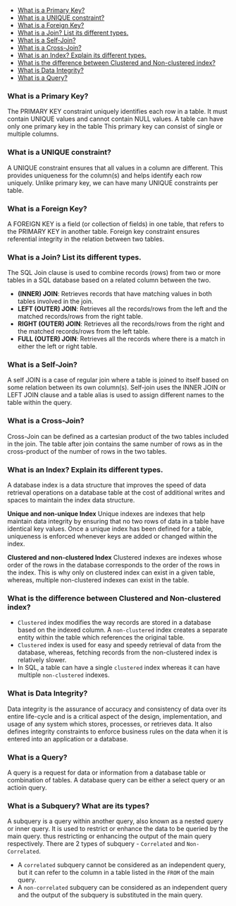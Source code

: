 - [What is a Primary Key?](#what-is-a-primary-key)
- [What is a UNIQUE constraint?](#what-is-a-unique-constraint)
- [What is a Foreign Key?](#what-is-a-foreign-key)
- [What is a Join? List its different types.](#what-is-a-join-list-its-different-types)
- [What is a Self-Join?](#what-is-a-self-join)
- [What is a Cross-Join?](#what-is-a-cross-join)
- [What is an Index? Explain its different types.](#what-is-an-index-explain-its-different-types)
- [What is the difference between Clustered and Non-clustered index?](#what-is-the-difference-between-clustered-and-non-clustered-index)
- [What is Data Integrity?](#what-is-data-integrity)
- [What is a Query?](#what-is-a-query)

### What is a Primary Key?
The PRIMARY KEY constraint uniquely identifies each row in a table.
It must contain UNIQUE values and cannot contain NULL values.
A table can have only one primary key in the table
This primary key can consist of single or multiple columns.

### What is a UNIQUE constraint?
A UNIQUE constraint ensures that all values in a column are different.
This provides uniqueness for the column(s) and helps identify each row uniquely.
Unlike primary key, we can have many UNIQUE constraints per table. 

### What is a Foreign Key?
A FOREIGN KEY is a field (or collection of fields) in one table, that refers to the PRIMARY KEY in another table.
Foreign key constraint ensures referential integrity in the relation between two tables.

### What is a Join? List its different types.
The SQL Join clause is used to combine records (rows) from two or more tables in a SQL database based on a related column between the two.
- **(INNER) JOIN**: Retrieves records that have matching values in both tables involved in the join.
- **LEFT (OUTER) JOIN**: Retrieves all the records/rows from the left and the matched records/rows from the right table.
- **RIGHT (OUTER) JOIN**: Retrieves all the records/rows from the right and the matched records/rows from the left table.
- **FULL (OUTER) JOIN**: Retrieves all the records where there is a match in either the left or right table.

### What is a Self-Join?
A self JOIN is a case of regular join where a table is joined to itself based on some relation between its own column(s).
Self-join uses the INNER JOIN or LEFT JOIN clause and a table alias is used to assign different names to the table within the query.

### What is a Cross-Join?
Cross-Join can be defined as a cartesian product of the two tables included in the join.
The table after join contains the same number of rows as in the cross-product of the number of rows in the two tables.

### What is an Index? Explain its different types.
A database index is a data structure that improves the speed of data retrieval operations on a database table at the cost of additional writes and spaces to maintain the index data structure. 

**Unique and non-unique Index**
Unique indexes are indexes that help maintain data integrity by ensuring that no two rows of data in a table have identical key values. Once a unique index has been defined for a table, uniqueness is enforced whenever keys are added or changed within the index.

**Clustered and non-clustered Index**
Clustered indexes are indexes whose order of the rows in the database corresponds to the order of the rows in the index. This is why only on clustered index can exist in a given table, whereas, multiple non-clustered indexes can exist in the table.

### What is the difference between Clustered and Non-clustered index?
- `Clustered` index modifies the way records are stored in a database based on the indexed column. A `non-clustered` index creates a separate entity within the table which references the original table.
- `Clustered` index is used for easy and speedy retrieval of data from the database, whereas, fetching records from the non-clustered index is relatively slower.
- In SQL, a table can have a single `clustered` index whereas it can have multiple `non-clustered` indexes.

### What is Data Integrity?
Data integrity is the assurance of accuracy and consistency of data over its entire life-cycle and is a critical aspect of the design, implementation, and usage of any system which stores, processes, or retrieves data. It also defines integrity constraints to enforce business rules on the data when it is entered into an application or a database.

### What is a Query?
A query is a request for data or information from a database table or combination of tables. A database query can be either a select query or an actioin query.

### What is a Subquery? What are its types?
A subquery is a query within another query, also known as a nested query or inner query. It is used to restrict or enhance the data to be queried by the main query. thus restricting or enhancing the output of the main query respectively. There are 2 types of subquery - `Correlated` and `Non-Correlated`.
- A `correlated` subquery cannot be considered as an independent query, but it can refer to the column in a table listed in the `FROM` of the main query.
- A `non-correlated` subquery can be considered as an independent query and the output of the subquery is substituted in the main query.
